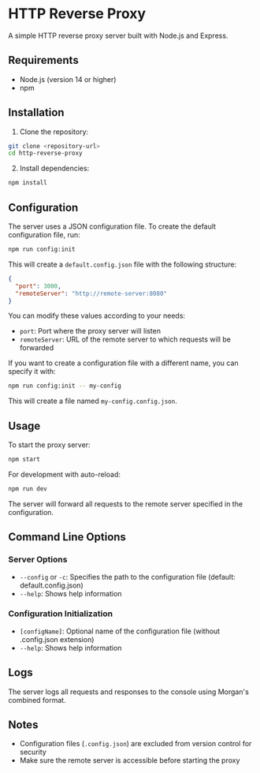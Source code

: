 # HTTP Reverse Proxy

A simple HTTP reverse proxy server built with Node.js and Express.

## Requirements

- Node.js (version 14 or higher)
- npm

## Installation

1. Clone the repository:
```bash
git clone <repository-url>
cd http-reverse-proxy
```

2. Install dependencies:
```bash
npm install
```

## Configuration

The server uses a JSON configuration file. To create the default configuration file, run:

```bash
npm run config:init
```

This will create a `default.config.json` file with the following structure:

```json
{
  "port": 3000,
  "remoteServer": "http://remote-server:8080"
}
```

You can modify these values according to your needs:
- `port`: Port where the proxy server will listen
- `remoteServer`: URL of the remote server to which requests will be forwarded

If you want to create a configuration file with a different name, you can specify it with:

```bash
npm run config:init -- my-config
```

This will create a file named `my-config.config.json`.

## Usage

To start the proxy server:

```bash
npm start
```

For development with auto-reload:

```bash
npm run dev
```

The server will forward all requests to the remote server specified in the configuration.

## Command Line Options

### Server Options
- `--config` or `-c`: Specifies the path to the configuration file (default: default.config.json)
- `--help`: Shows help information

### Configuration Initialization
- `[configName]`: Optional name of the configuration file (without .config.json extension)
- `--help`: Shows help information

## Logs

The server logs all requests and responses to the console using Morgan's combined format.

## Notes

- Configuration files (`.config.json`) are excluded from version control for security
- Make sure the remote server is accessible before starting the proxy 
